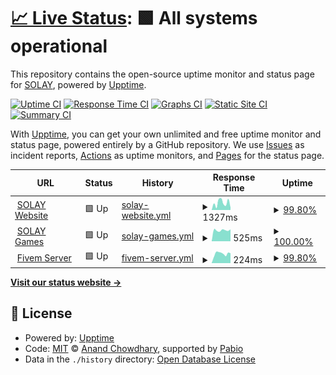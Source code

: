 # [📈 Live Status](https://status.solayf.com): <!--live status--> **🟩 All systems operational**

This repository contains the open-source uptime monitor and status page for [SOLAY](https://status.solayf.com), powered by [Upptime](https://github.com/upptime/upptime).

[![Uptime CI](https://github.com/solayff/SOLAY_Status/workflows/Uptime%20CI/badge.svg)](https://github.com/solayff/SOLAY_Status/actions?query=workflow%3A%22Uptime+CI%22)
[![Response Time CI](https://github.com/solayff/SOLAY_Status/workflows/Response%20Time%20CI/badge.svg)](https://github.com/solayff/SOLAY_Status/actions?query=workflow%3A%22Response+Time+CI%22)
[![Graphs CI](https://github.com/solayff/SOLAY_Status/workflows/Graphs%20CI/badge.svg)](https://github.com/solayff/SOLAY_Status/actions?query=workflow%3A%22Graphs+CI%22)
[![Static Site CI](https://github.com/solayff/SOLAY_Status/workflows/Static%20Site%20CI/badge.svg)](https://github.com/solayff/SOLAY_Status/actions?query=workflow%3A%22Static+Site+CI%22)
[![Summary CI](https://github.com/solayff/SOLAY_Status/workflows/Summary%20CI/badge.svg)](https://github.com/solayff/SOLAY_Status/actions?query=workflow%3A%22Summary+CI%22)

With [Upptime](https://upptime.js.org), you can get your own unlimited and free uptime monitor and status page, powered entirely by a GitHub repository. We use [Issues](https://github.com/solayff/SOLAY_Status/issues) as incident reports, [Actions](https://github.com/solayff/SOLAY_Status/actions) as uptime monitors, and [Pages](https://status.solayf.com) for the status page.

<!--start: status pages-->
<!-- This summary is generated by Upptime (https://github.com/upptime/upptime) -->
<!-- Do not edit this manually, your changes will be overwritten -->
<!-- prettier-ignore -->
| URL | Status | History | Response Time | Uptime |
| --- | ------ | ------- | ------------- | ------ |
| <img alt="" src="https://icons.duckduckgo.com/ip3/solayf.com.ico" height="13"> [SOLAY Website](https://solayf.com) | 🟩 Up | [solay-website.yml](https://github.com/solayff/SOLAY_Status/commits/HEAD/history/solay-website.yml) | <details><summary><img alt="Response time graph" src="./graphs/solay-website/response-time-week.png" height="20"> 1327ms</summary><br><a href="https://status.solayf.com/history/solay-website"><img alt="Response time 1294" src="https://img.shields.io/endpoint?url=https%3A%2F%2Fraw.githubusercontent.com%2Fsolayff%2FSOLAY_Status%2FHEAD%2Fapi%2Fsolay-website%2Fresponse-time.json"></a><br><a href="https://status.solayf.com/history/solay-website"><img alt="24-hour response time 424" src="https://img.shields.io/endpoint?url=https%3A%2F%2Fraw.githubusercontent.com%2Fsolayff%2FSOLAY_Status%2FHEAD%2Fapi%2Fsolay-website%2Fresponse-time-day.json"></a><br><a href="https://status.solayf.com/history/solay-website"><img alt="7-day response time 1327" src="https://img.shields.io/endpoint?url=https%3A%2F%2Fraw.githubusercontent.com%2Fsolayff%2FSOLAY_Status%2FHEAD%2Fapi%2Fsolay-website%2Fresponse-time-week.json"></a><br><a href="https://status.solayf.com/history/solay-website"><img alt="30-day response time 1332" src="https://img.shields.io/endpoint?url=https%3A%2F%2Fraw.githubusercontent.com%2Fsolayff%2FSOLAY_Status%2FHEAD%2Fapi%2Fsolay-website%2Fresponse-time-month.json"></a><br><a href="https://status.solayf.com/history/solay-website"><img alt="1-year response time 1294" src="https://img.shields.io/endpoint?url=https%3A%2F%2Fraw.githubusercontent.com%2Fsolayff%2FSOLAY_Status%2FHEAD%2Fapi%2Fsolay-website%2Fresponse-time-year.json"></a></details> | <details><summary><a href="https://status.solayf.com/history/solay-website">99.80%</a></summary><a href="https://status.solayf.com/history/solay-website"><img alt="All-time uptime 99.64%" src="https://img.shields.io/endpoint?url=https%3A%2F%2Fraw.githubusercontent.com%2Fsolayff%2FSOLAY_Status%2FHEAD%2Fapi%2Fsolay-website%2Fuptime.json"></a><br><a href="https://status.solayf.com/history/solay-website"><img alt="24-hour uptime 100.00%" src="https://img.shields.io/endpoint?url=https%3A%2F%2Fraw.githubusercontent.com%2Fsolayff%2FSOLAY_Status%2FHEAD%2Fapi%2Fsolay-website%2Fuptime-day.json"></a><br><a href="https://status.solayf.com/history/solay-website"><img alt="7-day uptime 99.80%" src="https://img.shields.io/endpoint?url=https%3A%2F%2Fraw.githubusercontent.com%2Fsolayff%2FSOLAY_Status%2FHEAD%2Fapi%2Fsolay-website%2Fuptime-week.json"></a><br><a href="https://status.solayf.com/history/solay-website"><img alt="30-day uptime 99.63%" src="https://img.shields.io/endpoint?url=https%3A%2F%2Fraw.githubusercontent.com%2Fsolayff%2FSOLAY_Status%2FHEAD%2Fapi%2Fsolay-website%2Fuptime-month.json"></a><br><a href="https://status.solayf.com/history/solay-website"><img alt="1-year uptime 99.64%" src="https://img.shields.io/endpoint?url=https%3A%2F%2Fraw.githubusercontent.com%2Fsolayff%2FSOLAY_Status%2FHEAD%2Fapi%2Fsolay-website%2Fuptime-year.json"></a></details>
| <img alt="" src="https://icons.duckduckgo.com/ip3/sogames.solayf.com.ico" height="13"> [SOLAY Games](https://sogames.solayf.com/api/health) | 🟩 Up | [solay-games.yml](https://github.com/solayff/SOLAY_Status/commits/HEAD/history/solay-games.yml) | <details><summary><img alt="Response time graph" src="./graphs/solay-games/response-time-week.png" height="20"> 525ms</summary><br><a href="https://status.solayf.com/history/solay-games"><img alt="Response time 1004" src="https://img.shields.io/endpoint?url=https%3A%2F%2Fraw.githubusercontent.com%2Fsolayff%2FSOLAY_Status%2FHEAD%2Fapi%2Fsolay-games%2Fresponse-time.json"></a><br><a href="https://status.solayf.com/history/solay-games"><img alt="24-hour response time 565" src="https://img.shields.io/endpoint?url=https%3A%2F%2Fraw.githubusercontent.com%2Fsolayff%2FSOLAY_Status%2FHEAD%2Fapi%2Fsolay-games%2Fresponse-time-day.json"></a><br><a href="https://status.solayf.com/history/solay-games"><img alt="7-day response time 525" src="https://img.shields.io/endpoint?url=https%3A%2F%2Fraw.githubusercontent.com%2Fsolayff%2FSOLAY_Status%2FHEAD%2Fapi%2Fsolay-games%2Fresponse-time-week.json"></a><br><a href="https://status.solayf.com/history/solay-games"><img alt="30-day response time 1114" src="https://img.shields.io/endpoint?url=https%3A%2F%2Fraw.githubusercontent.com%2Fsolayff%2FSOLAY_Status%2FHEAD%2Fapi%2Fsolay-games%2Fresponse-time-month.json"></a><br><a href="https://status.solayf.com/history/solay-games"><img alt="1-year response time 1004" src="https://img.shields.io/endpoint?url=https%3A%2F%2Fraw.githubusercontent.com%2Fsolayff%2FSOLAY_Status%2FHEAD%2Fapi%2Fsolay-games%2Fresponse-time-year.json"></a></details> | <details><summary><a href="https://status.solayf.com/history/solay-games">100.00%</a></summary><a href="https://status.solayf.com/history/solay-games"><img alt="All-time uptime 99.95%" src="https://img.shields.io/endpoint?url=https%3A%2F%2Fraw.githubusercontent.com%2Fsolayff%2FSOLAY_Status%2FHEAD%2Fapi%2Fsolay-games%2Fuptime.json"></a><br><a href="https://status.solayf.com/history/solay-games"><img alt="24-hour uptime 100.00%" src="https://img.shields.io/endpoint?url=https%3A%2F%2Fraw.githubusercontent.com%2Fsolayff%2FSOLAY_Status%2FHEAD%2Fapi%2Fsolay-games%2Fuptime-day.json"></a><br><a href="https://status.solayf.com/history/solay-games"><img alt="7-day uptime 100.00%" src="https://img.shields.io/endpoint?url=https%3A%2F%2Fraw.githubusercontent.com%2Fsolayff%2FSOLAY_Status%2FHEAD%2Fapi%2Fsolay-games%2Fuptime-week.json"></a><br><a href="https://status.solayf.com/history/solay-games"><img alt="30-day uptime 99.94%" src="https://img.shields.io/endpoint?url=https%3A%2F%2Fraw.githubusercontent.com%2Fsolayff%2FSOLAY_Status%2FHEAD%2Fapi%2Fsolay-games%2Fuptime-month.json"></a><br><a href="https://status.solayf.com/history/solay-games"><img alt="1-year uptime 99.95%" src="https://img.shields.io/endpoint?url=https%3A%2F%2Fraw.githubusercontent.com%2Fsolayff%2FSOLAY_Status%2FHEAD%2Fapi%2Fsolay-games%2Fuptime-year.json"></a></details>
| <img alt="" src="https://icons.duckduckgo.com/ip3/solayf.com.ico" height="13"> [Fivem Server](https://solayf.com/fivem) | 🟩 Up | [fivem-server.yml](https://github.com/solayff/SOLAY_Status/commits/HEAD/history/fivem-server.yml) | <details><summary><img alt="Response time graph" src="./graphs/fivem-server/response-time-week.png" height="20"> 224ms</summary><br><a href="https://status.solayf.com/history/fivem-server"><img alt="Response time 231" src="https://img.shields.io/endpoint?url=https%3A%2F%2Fraw.githubusercontent.com%2Fsolayff%2FSOLAY_Status%2FHEAD%2Fapi%2Ffivem-server%2Fresponse-time.json"></a><br><a href="https://status.solayf.com/history/fivem-server"><img alt="24-hour response time 233" src="https://img.shields.io/endpoint?url=https%3A%2F%2Fraw.githubusercontent.com%2Fsolayff%2FSOLAY_Status%2FHEAD%2Fapi%2Ffivem-server%2Fresponse-time-day.json"></a><br><a href="https://status.solayf.com/history/fivem-server"><img alt="7-day response time 224" src="https://img.shields.io/endpoint?url=https%3A%2F%2Fraw.githubusercontent.com%2Fsolayff%2FSOLAY_Status%2FHEAD%2Fapi%2Ffivem-server%2Fresponse-time-week.json"></a><br><a href="https://status.solayf.com/history/fivem-server"><img alt="30-day response time 231" src="https://img.shields.io/endpoint?url=https%3A%2F%2Fraw.githubusercontent.com%2Fsolayff%2FSOLAY_Status%2FHEAD%2Fapi%2Ffivem-server%2Fresponse-time-month.json"></a><br><a href="https://status.solayf.com/history/fivem-server"><img alt="1-year response time 231" src="https://img.shields.io/endpoint?url=https%3A%2F%2Fraw.githubusercontent.com%2Fsolayff%2FSOLAY_Status%2FHEAD%2Fapi%2Ffivem-server%2Fresponse-time-year.json"></a></details> | <details><summary><a href="https://status.solayf.com/history/fivem-server">99.80%</a></summary><a href="https://status.solayf.com/history/fivem-server"><img alt="All-time uptime 99.64%" src="https://img.shields.io/endpoint?url=https%3A%2F%2Fraw.githubusercontent.com%2Fsolayff%2FSOLAY_Status%2FHEAD%2Fapi%2Ffivem-server%2Fuptime.json"></a><br><a href="https://status.solayf.com/history/fivem-server"><img alt="24-hour uptime 100.00%" src="https://img.shields.io/endpoint?url=https%3A%2F%2Fraw.githubusercontent.com%2Fsolayff%2FSOLAY_Status%2FHEAD%2Fapi%2Ffivem-server%2Fuptime-day.json"></a><br><a href="https://status.solayf.com/history/fivem-server"><img alt="7-day uptime 99.80%" src="https://img.shields.io/endpoint?url=https%3A%2F%2Fraw.githubusercontent.com%2Fsolayff%2FSOLAY_Status%2FHEAD%2Fapi%2Ffivem-server%2Fuptime-week.json"></a><br><a href="https://status.solayf.com/history/fivem-server"><img alt="30-day uptime 99.63%" src="https://img.shields.io/endpoint?url=https%3A%2F%2Fraw.githubusercontent.com%2Fsolayff%2FSOLAY_Status%2FHEAD%2Fapi%2Ffivem-server%2Fuptime-month.json"></a><br><a href="https://status.solayf.com/history/fivem-server"><img alt="1-year uptime 99.64%" src="https://img.shields.io/endpoint?url=https%3A%2F%2Fraw.githubusercontent.com%2Fsolayff%2FSOLAY_Status%2FHEAD%2Fapi%2Ffivem-server%2Fuptime-year.json"></a></details>

<!--end: status pages-->

[**Visit our status website →**](https://status.solayf.com)

## 📄 License

- Powered by: [Upptime](https://github.com/upptime/upptime)
- Code: [MIT](./LICENSE) © [Anand Chowdhary](https://anandchowdhary.com), supported by [Pabio](https://pabio.com)
- Data in the `./history` directory: [Open Database License](https://opendatacommons.org/licenses/odbl/1-0/)
